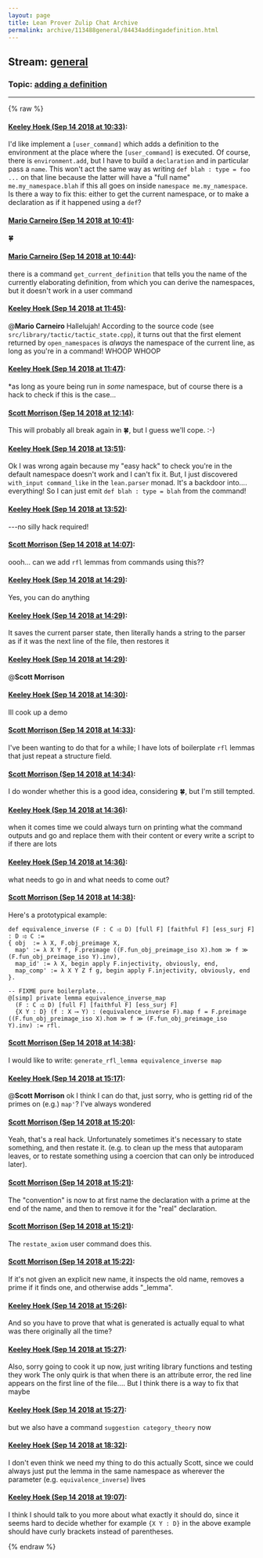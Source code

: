 ```yaml
---
layout: page
title: Lean Prover Zulip Chat Archive 
permalink: archive/113488general/84434addingadefinition.html
---
```


## Stream: [general](index.html)
### Topic: [adding a definition](84434addingadefinition.html)

---


{% raw %}
#### [ Keeley Hoek (Sep 14 2018 at 10:33)](https://leanprover.zulipchat.com/#narrow/stream/113488-general/topic/adding%20a%20definition/near/133939240):
I'd like implement a `[user_command]` which adds a definition to the environment at the place where the `[user_command]` is executed. Of course, there is `environment.add`, but I have to build a `declaration` and in particular pass a `name`. This won't act the same way as writing `def blah : type = foo ...` on that line because the latter will have a "full name" `me.my_namespace.blah` if this all goes on inside `namespace me.my_namespace`. Is there a way to fix this: either to get the current namespace, or to make a declaration as if it happened using a `def`?

#### [ Mario Carneiro (Sep 14 2018 at 10:41)](https://leanprover.zulipchat.com/#narrow/stream/113488-general/topic/adding%20a%20definition/near/133939576):
:four_leaf_clover:

#### [ Mario Carneiro (Sep 14 2018 at 10:44)](https://leanprover.zulipchat.com/#narrow/stream/113488-general/topic/adding%20a%20definition/near/133939698):
there is a command `get_current_definition` that tells you the name of the currently elaborating definition, from which you can derive the namespaces, but it doesn't work in a user command

#### [ Keeley Hoek (Sep 14 2018 at 11:45)](https://leanprover.zulipchat.com/#narrow/stream/113488-general/topic/adding%20a%20definition/near/133942021):
@**Mario Carneiro** Hallelujah! According to the source code (see `src/library/tactic/tactic_state.cpp`), it turns out that the first element returned by `open_namespaces` is *always* the namespace of the current line, as long as you're in a command! WHOOP WHOOP

#### [ Keeley Hoek (Sep 14 2018 at 11:47)](https://leanprover.zulipchat.com/#narrow/stream/113488-general/topic/adding%20a%20definition/near/133942101):
*as long as youre being run in *some* namespace, but of course there is a hack to check if this is the case...

#### [ Scott Morrison (Sep 14 2018 at 12:14)](https://leanprover.zulipchat.com/#narrow/stream/113488-general/topic/adding%20a%20definition/near/133943119):
This will probably all break again in :four_leaf_clover:, but I guess we'll cope. :-)

#### [ Keeley Hoek (Sep 14 2018 at 13:51)](https://leanprover.zulipchat.com/#narrow/stream/113488-general/topic/adding%20a%20definition/near/133947033):
Ok I was wrong again because my "easy hack" to check you're in the default namespace doesn't work and I can't fix it. But, I just discovered `with_input command_like` in the `lean.parser` monad. It's a backdoor into.... everything! So I can just emit `def blah : type = blah` from the command!

#### [ Keeley Hoek (Sep 14 2018 at 13:52)](https://leanprover.zulipchat.com/#narrow/stream/113488-general/topic/adding%20a%20definition/near/133947101):
---no silly hack required!

#### [ Scott Morrison (Sep 14 2018 at 14:07)](https://leanprover.zulipchat.com/#narrow/stream/113488-general/topic/adding%20a%20definition/near/133947786):
oooh... can we add `rfl` lemmas from commands using this??

#### [ Keeley Hoek (Sep 14 2018 at 14:29)](https://leanprover.zulipchat.com/#narrow/stream/113488-general/topic/adding%20a%20definition/near/133948698):
Yes, you can do anything

#### [ Keeley Hoek (Sep 14 2018 at 14:29)](https://leanprover.zulipchat.com/#narrow/stream/113488-general/topic/adding%20a%20definition/near/133948710):
It saves the current parser state, then literally hands a string to the parser as if it was the next line of the file, then restores it

#### [ Keeley Hoek (Sep 14 2018 at 14:29)](https://leanprover.zulipchat.com/#narrow/stream/113488-general/topic/adding%20a%20definition/near/133948714):
@**Scott Morrison**

#### [ Keeley Hoek (Sep 14 2018 at 14:30)](https://leanprover.zulipchat.com/#narrow/stream/113488-general/topic/adding%20a%20definition/near/133948766):
Ill cook up a demo

#### [ Scott Morrison (Sep 14 2018 at 14:33)](https://leanprover.zulipchat.com/#narrow/stream/113488-general/topic/adding%20a%20definition/near/133948866):
I've been wanting to do that for a while; I have lots of boilerplate `rfl` lemmas that just repeat a structure field.

#### [ Scott Morrison (Sep 14 2018 at 14:34)](https://leanprover.zulipchat.com/#narrow/stream/113488-general/topic/adding%20a%20definition/near/133948933):
I do wonder whether this is a good idea, considering :four_leaf_clover:, but I'm still tempted.

#### [ Keeley Hoek (Sep 14 2018 at 14:36)](https://leanprover.zulipchat.com/#narrow/stream/113488-general/topic/adding%20a%20definition/near/133949017):
when it comes time we could always turn on printing what the command outputs and go and replace them with their content
or every write a script to if there are lots

#### [ Keeley Hoek (Sep 14 2018 at 14:36)](https://leanprover.zulipchat.com/#narrow/stream/113488-general/topic/adding%20a%20definition/near/133949024):
what needs to go in and what needs to come out?

#### [ Scott Morrison (Sep 14 2018 at 14:38)](https://leanprover.zulipchat.com/#narrow/stream/113488-general/topic/adding%20a%20definition/near/133949122):
Here's a prototypical example:
```
def equivalence_inverse (F : C ⥤ D) [full F] [faithful F] [ess_surj F] : D ⥤ C := 
{ obj  := λ X, F.obj_preimage X,
  map' := λ X Y f, F.preimage ((F.fun_obj_preimage_iso X).hom ≫ f ≫ (F.fun_obj_preimage_iso Y).inv),
  map_id' := λ X, begin apply F.injectivity, obviously, end,
  map_comp' := λ X Y Z f g, begin apply F.injectivity, obviously, end }.

-- FIXME pure boilerplate...
@[simp] private lemma equivalence_inverse_map 
  (F : C ⥤ D) [full F] [faithful F] [ess_surj F]
  {X Y : D} (f : X ⟶ Y) : (equivalence_inverse F).map f = F.preimage ((F.fun_obj_preimage_iso X).hom ≫ f ≫ (F.fun_obj_preimage_iso Y).inv) := rfl.
```

#### [ Scott Morrison (Sep 14 2018 at 14:38)](https://leanprover.zulipchat.com/#narrow/stream/113488-general/topic/adding%20a%20definition/near/133949131):
I would like to write: `generate_rfl_lemma equivalence_inverse map`

#### [ Keeley Hoek (Sep 14 2018 at 15:17)](https://leanprover.zulipchat.com/#narrow/stream/113488-general/topic/adding%20a%20definition/near/133951214):
@**Scott Morrison** ok I think I can do that, just sorry, who is getting rid of the primes on (e.g.) `map'`? I've always wondered

#### [ Scott Morrison (Sep 14 2018 at 15:20)](https://leanprover.zulipchat.com/#narrow/stream/113488-general/topic/adding%20a%20definition/near/133951439):
Yeah, that's a real hack. Unfortunately sometimes it's necessary to state something, and then restate it. (e.g. to clean up the mess that autoparam leaves, or to restate something using a coercion that can only be introduced later).

#### [ Scott Morrison (Sep 14 2018 at 15:21)](https://leanprover.zulipchat.com/#narrow/stream/113488-general/topic/adding%20a%20definition/near/133951460):
The "convention" is now to at first name the declaration with a prime at the end of the name, and then to remove it for the "real" declaration.

#### [ Scott Morrison (Sep 14 2018 at 15:21)](https://leanprover.zulipchat.com/#narrow/stream/113488-general/topic/adding%20a%20definition/near/133951479):
The `restate_axiom` user command does this.

#### [ Scott Morrison (Sep 14 2018 at 15:22)](https://leanprover.zulipchat.com/#narrow/stream/113488-general/topic/adding%20a%20definition/near/133951533):
If it's not given an explicit new name, it inspects the old name, removes a prime if it finds one, and otherwise adds "_lemma".

#### [ Keeley Hoek (Sep 14 2018 at 15:26)](https://leanprover.zulipchat.com/#narrow/stream/113488-general/topic/adding%20a%20definition/near/133951769):
And so you have to prove that what is generated is actually equal to what was there originally all the time?

#### [ Keeley Hoek (Sep 14 2018 at 15:27)](https://leanprover.zulipchat.com/#narrow/stream/113488-general/topic/adding%20a%20definition/near/133951865):
Also, sorry going to cook it up now, just writing library functions and testing they work
The only quirk is that when there is an attribute error, the red line appears on the first line of the file.... But I think there is a way to fix that maybe

#### [ Keeley Hoek (Sep 14 2018 at 15:27)](https://leanprover.zulipchat.com/#narrow/stream/113488-general/topic/adding%20a%20definition/near/133951895):
but we also have a command `suggestion category_theory` now

#### [ Keeley Hoek (Sep 14 2018 at 18:32)](https://leanprover.zulipchat.com/#narrow/stream/113488-general/topic/adding%20a%20definition/near/133964431):
I don't even think we need my thing to do this actually Scott, since we could always just put the lemma in the same namespace as wherever the parameter (e.g. `equivalence_inverse`) lives

#### [ Keeley Hoek (Sep 14 2018 at 19:07)](https://leanprover.zulipchat.com/#narrow/stream/113488-general/topic/adding%20a%20definition/near/133966107):
I think I should talk to you more about what exactly it should do, since it seems hard to decide whether for example `{X Y : D}` in the above example should have curly brackets instead of parentheses.


{% endraw %}

